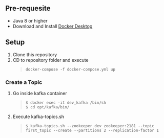 ## Pre-requesite
- Java 8 or higher
- Download and Install [Docker Desktop](https://docs.docker.com/desktop/)

## Setup
  1. Clone this repository
  2. CD to repository folder and execute
      >```
      > docker-compose -f docker-compose.yml up
      >```

### Create a Topic
   1. Go inside kafka container
       >```
       > $ docker exec -it dev_kafka /bin/sh
       > $ cd opt/kafka/bin/
       >```
   2. Execute kafka-topics.sh
       >```
       > $ kafka-topics.sh --zookeeper dev_zookeeper:2181 --topic first_topic --create --partitions 2 --replication-factor 1
       >```
